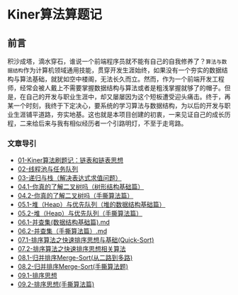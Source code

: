 # Kiner算法算题记

## 前言

积沙成塔，滴水穿石，谁说一个前端程序员就不能有自己的自我修养了？`算法与数据结构`作为计算机领域通用技能，贯穿开发生涯始终，如果没有一个夯实的数据结构与算法基础，就犹如空中楼阁，无法长久而立。然而，作为一个前端开发工程师，经常会被人戴上不需要掌握数据结构与算法或者是粗浅掌握就够了的帽子。但是，在自己的开发与职业生涯中，却又屡屡因为这个短板遭受迎头痛击。终于，再某一个时刻，我终于下定决心，要系统的学习算法与数据结构，为以后的开发与职业生涯铺平道路，夯实地基。这也就是本项目创建的初衷，一来见证自己的成长历程，二来给后来与我有相似经历者一个引路明灯，不至于走弯路。

### 文章导引

+ [01-Kiner算法刷题记：链表和链表思想](./01-Kiner算法刷题记：链表和链表思想.md)
+ [02-线程池与任务队列](./02-线程池与任务队列.md)
+ [03-递归与栈（解决表达式求值问题）](./03-递归与栈（解决表达式求值问题）.md)
+ [04.1-你真的了解二叉树吗（树形结构基础篇）](./04.1-你真的了解二叉树吗（树形结构基础篇）.md)
+ [04.2-你真的了解二叉树吗（手撕算法篇）](./04.2-你真的了解二叉树吗（手撕算法篇）.md)
+ [05.1-堆（Heap）与优先队列（堆的数据结构基础篇）](./05.1-堆（Heap）与优先队列（堆的数据结构基础篇）.md)
+ [05.2-堆（Heap）与优先队列（手撕算法篇）](./05.2-堆（Heap）与优先队列（手撕算法篇）.md)
+ [06.1-并查集(数据结构基础篇).md](./06.1-并查集(数据结构基础篇).md)
+ [06.2-并查集（手撕算法篇）.md](./06.2-并查集（手撕算法篇）.md)
+ [07.1-排序算法之快速排序思想与基础(Quick-Sort)](./07.1-排序算法之快速排序思想与基础(Quick-Sort).md)
+ [07.2-排序算法之快速排序思想相关算法](./07.2-排序算法之快速排序思想相关算法.md)
+ [08.1-归并排序Merge-Sort(从二路到多路)](./08.1-归并排序Merge-Sort(从二路到多路).md)
+ [08.2-归并排序Merge-Sort(手撕算法题)](./08.2-归并排序Merge-Sort(手撕算法题).md)
+ [09.1-排序思想](./09.1-排序思想.md)
+ [09.2-排序思想(手撕算法篇)](./09.2-排序思想(手撕算法篇).md)